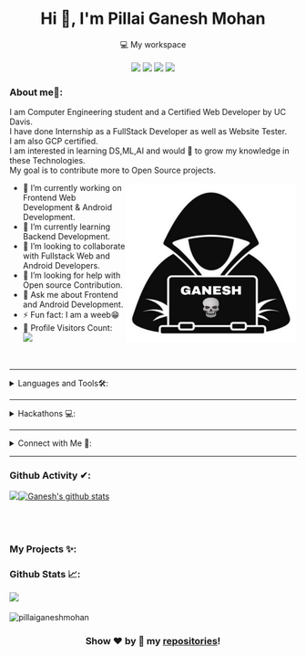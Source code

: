 <h1 align="center">Hi 👋, I'm Pillai Ganesh Mohan</h1>

<p align='center'>
  💻 My workspace<br/><br/>
  <img src="https://img.shields.io/badge/windows-%230078D6.svg?&style=for-the-badge&logo=windows&logoColor=white" />
  <img src="https://img.shields.io/badge/intel-core%20i7%209th-%230071C5.svg?&style=for-the-badge&logo=intel&logoColor=white" />
  <img src="https://img.shields.io/badge/RAM-16GB-%230071C5.svg?&style=for-the-badge&logoColor=white" />
  <img src="https://img.shields.io/badge/nvidia-gtx%201650-%2376B900.svg?&style=for-the-badge&logo=nvidia&logoColor=white" />
</p>

### About me🧑:
I am Computer Engineering student and a Certified Web Developer by UC Davis.<br/>
I have done Internship as a FullStack Developer as well as Website Tester.<br/>
I am also GCP certified.<br/>
I am interested in learning DS,ML,AI and would 💖 to grow my knowledge in these Technologies.<br/>
My goal is to contribute more to Open Source projects.

<img align="right" alt="GIF" src="coder.jpg" width="300" height="280" />

- 🔭 I’m currently working on Frontend Web Development & Android Development.
- 🌱 I’m currently learning Backend Development.
- 👯 I’m looking to collaborate with Fullstack Web and Android Developers.
- 🤔 I’m looking for help with Open source Contribution.
- 💬 Ask me about Frontend and Android Development.
- ⚡ Fun fact: I am a weeb😁
- 🎢 Profile Visitors Count:  
![](https://visitor-badge.glitch.me/badge?page_id=pillaiganeshmohan.pillaiganeshmohan)

<br/>

---

<details>
<summary>
Languages and Tools🛠:
</summary>
  <br/>
<code><img height="20" src="https://raw.githubusercontent.com/github/explore/80688e429a7d4ef2fca1e82350fe8e3517d3494d/topics/html/html.png"></code>
<code><img height="20" src="https://raw.githubusercontent.com/github/explore/80688e429a7d4ef2fca1e82350fe8e3517d3494d/topics/css/css.png"></code>
<code><img height="20" src="https://raw.githubusercontent.com/github/explore/80688e429a7d4ef2fca1e82350fe8e3517d3494d/topics/javascript/javascript.png"></code>
<code><img height="20" src="https://raw.githubusercontent.com/github/explore/80688e429a7d4ef2fca1e82350fe8e3517d3494d/topics/android/android.png"></code>
<code><img height="20" src="https://raw.githubusercontent.com/github/explore/80688e429a7d4ef2fca1e82350fe8e3517d3494d/topics/react/react.png"></code> 
<code><img height="20" src="https://raw.githubusercontent.com/github/explore/80688e429a7d4ef2fca1e82350fe8e3517d3494d/topics/nodejs/nodejs.png"></code>
<code><img height="20" src="https://raw.githubusercontent.com/github/explore/80688e429a7d4ef2fca1e82350fe8e3517d3494d/topics/git/git.png"></code>
<code><img height="20" src="https://avatars.githubusercontent.com/u/9919?s=200&v=4"></code>
<code><img height="20" src="https://raw.githubusercontent.com/github/explore/80688e429a7d4ef2fca1e82350fe8e3517d3494d/topics/mysql/mysql.png"></code>
<code><img height="20" src="https://raw.githubusercontent.com/github/explore/80688e429a7d4ef2fca1e82350fe8e3517d3494d/topics/firebase/firebase.png"></code>
<code><img height="20" src="https://upload.wikimedia.org/wikipedia/commons/thumb/b/b2/Bootstrap_logo.svg/1024px-Bootstrap_logo.svg.png"></code>
<code><img height="20" src="https://cdn.iconscout.com/icon/free/png-512/c-programming-569564.png"></code>
<code><img height="20" src="https://e7.pngegg.com/pngimages/46/626/png-clipart-c-logo-the-c-programming-language-computer-icons-computer-programming-source-code-programming-miscellaneous-template.png"></code>
<code><img height="20" src="https://upload.wikimedia.org/wikipedia/en/d/d2/Sublime_Text_3_logo.png"></code>
<code><img height="20" src="https://banner2.cleanpng.com/20181122/krs/kisspng-java-programming-language-selenium-computer-softwa-july-2-16-halab-4-dev-5bf78387a7bb41.028192901542947719687.jpg"></code>
<code><img height="20" src="https://upload.wikimedia.org/wikipedia/commons/thumb/9/9a/Visual_Studio_Code_1.35_icon.svg/1024px-Visual_Studio_Code_1.35_icon.svg.png"></code>
</details>

---

<details>
<summary> Hackathons 💻: </summary>
  
<br/>

SIH 2020                   <br>
Def Hacks | Global 2.0     <br>
Octa Hacks 3.0             <br>
HackSRM 3.0             
UniHack                 
NextStep Hacks         
Hack With CW            
ThetaHacks I            
HoyaHacks 2021
</details>

---

<details>
<summary> Connect with Me 🤝: </summary> 

<br/>

<a href="https://t.me/pillaiganeshmohan">
  <img align="left" alt="Ganesh's Telegram" width="22px" src="https://web.telegram.org/img/logo_share.png" />
</a>

<a href="https://github.com/pillaiganeshmohan">
  <img align="left" alt="Ganesh's Github" width="22px" src="https://avatars.githubusercontent.com/u/9919?s=200&v=4" />
</a>  
  
<a href="https://instagram.com/_i__am_lucifer/">
  <img align="left" alt="Ganesh's Instagram" width="22px" src="https://upload.wikimedia.org/wikipedia/commons/thumb/a/a5/Instagram_icon.png/600px-Instagram_icon.png" />
</a>

<a href="https://www.facebook.com/ganesh.mohan.794">
  <img align="left" alt="Ganesh's Facebook" width="22px" src="https://facebookbrand.com/wp-content/uploads/2019/04/f_logo_RGB-Hex-Blue_512.png?w=512&h=512" />
</a>

<a href="https://twitter.com/_i__am_lucifer">
  <img align="left" alt="Ganesh's Twitter" width="22px" src="https://cdn2.iconfinder.com/data/icons/metro-uinvert-dock/256/Twitter_NEW.png" />
</a>

<a href="https://linkedin.com/in/ganesh-mohan-pillai-884a75212/">
  <img align="left" alt="Ganesh's Linkdein" width="22px" src="https://cdn3.iconfinder.com/data/icons/inficons/512/linkedin.png" />
</a>

<br/>
  
</details>

---

### Github Activity ✔:

<a href="https://github.com/pillaiganeshmohan">
  <img align="left" src="https://github-readme-stats.vercel.app/api/top-langs/?username=pillaiganeshmohan&theme=algolia" />
</a>

<a href="https://github.com/pillaiganeshmohan">
 <img align="center" src="https://github-readme-stats.vercel.app/api?username=pillaiganeshmohan&show_icons=true&theme=blue-green&line_height=27" alt="Ganesh's github stats"/>
</a>

<br/>
<br/>
<br/>
<br>

### My Projects ✨:
  

### Github Stats 📈:

<p align="left"> 
  <a href="https://github.com/ryo-ma/github-profile-trophy">
  <img width=800 src="https://github-profile-trophy.vercel.app/?username=pillaiganeshmohan&column=8&theme=monokai&no-bg=true&no-frame=true"/>
</a> 
</p>

<p><img align="center" src="https://github-readme-streak-stats.herokuapp.com/?user=pillaiganeshmohan&theme=algolia" alt="pillaiganeshmohan" /></p>

<div align="center">
  

### Show ❤️ by 🌟 my [repositories](https://github.com/pillaiganeshmohan?tab=repositories)!

</div>

